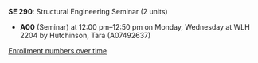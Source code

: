 **SE 290**: Structural Engineering Seminar (2 units)

- **A00** (Seminar) at 12:00 pm–12:50 pm on Monday, Wednesday at WLH 2204 by Hutchinson, Tara (A07492637)

[Enrollment numbers over time](./SE290.tsv)
